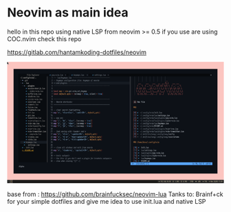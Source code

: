# Neovim as main idea

hello in this repo using native LSP from neovim  >= 0.5
if you use are using COC.nvim check this repo

https://gitlab.com/hantamkoding-dotfiles/neovim


![screenshot_20220328-120014.png](./assets/screenshot_20220328-120014.png)


base from : https://github.com/brainfucksec/neovim-lua
Tanks to: Brainf+ck for your simple dotfiles and give me idea to use init.lua and native LSP
